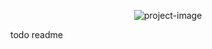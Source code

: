 <p align="center"><img src="https://socialify.git.ci/thefilipcom4607/uncounter/image?font=Source%20Code%20Pro&amp;language=1&amp;name=1&amp;owner=1&amp;pattern=Circuit%20Board&amp;theme=Dark" alt="project-image"></p>

todo readme
